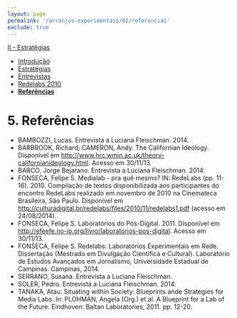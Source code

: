 ```yaml
---
layout: page
permalink: '/arranjos-experimentais/02/referencias'
exclude: true
---
```


[II - Estratégias](/arranjos-experimentais/02)
- [Introdução](/arranjos-experimentais/02/intro)
- [Estratégias](/arranjos-experimentais/02/estrategias)
- [Entrevistas](/arranjos-experimentais/02/entrevistas)
- [Redelabs 2010](/arranjos-experimentais/02/redelabs-2010)
- **[Referências](/arranjos-experimentais/02/referencias)**

# 5. Referências

-   BAMBOZZI, Lucas. Entrevista a Luciana Fleischman. 2014.
-   BARBROOK, Richard; CAMERON, Andy. The Californian Ideology.
    Disponível em
    <http://www.hrc.wmin.ac.uk/theory-californianideology.html>. Acesso
    em 30/11/13.
-   BARCO, Jorge Bejarano. Entrevista a Luciana Fleischman. 2014.
-   FONSECA, Felipe S. Medialab - pra quê mesmo? IN: RedeLabs (pp.
    11-16). 2010. Compilação de textos disponibilizada aos participantes
    do encontro RedeLabs realizado em novembro de 2010 na Cinemateca
    Brasileira, São Paulo. Disponível em
    <http://culturadigital.br/redelabs/files/2010/11/redelabs1.pdf>
    (acesso em 24/08/2014).
-   FONSECA, Felipe S. Laboratórios do Pós-Digital. 2011. Disponível em
    <http://efeefe.no-ip.org/livro/laboratorios-pos-digital>. Acesso em
    30/11/13.
-   FONSECA, Felipe S. Redelabs: Laboratórios Experimentais em Rede.
    Dissertação (Mestrado em Divulgação Científica e Cultural).
    Laboratório de Estudos Avançados em Jornalismo, Universidade
    Estadual de Campinas. Campinas, 2014.
-   SERRANO, Susana. Entrevista a Luciana Fleischman.
-   SOLER, Pedro. Entrevista a Luciana Fleischman. 2014.
-   TANAKA, Atau. Situating within Society: Blueprints ande Strategies
    for Media Labs. In: PLOHMAN, Angela (Org.) et al. A Blueprint for a
    Lab of the Future. Eindhoven: Baltan Laboratories, 2011. pp. 12-20.

